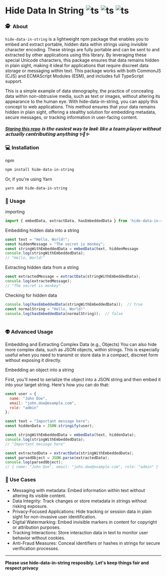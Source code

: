 # Hide Data In String⁠ ![ts](https://flat.badgen.net/badge/-/TypeScript?icon=typescript&label&labelColor=blue&color=555555) ![ts](https://flat.badgen.net/badge/version/0.0.6?labelColor=green&color=555555)  ![ts](https://flat.badgen.net/badge/dependecies/0?labelColor=blue&color=555555)

### 🕵 ️ About 
`hide-data-in-string` is a lightweight npm package that enables you to embed and extract portable, hidden data within strings using invisible character encoding. 
These strings are fully portable and can be sent to and extracted by other applications using this library.
By leveraging these special Unicode characters, this package ensures that data remains hidden in plain sight, making it ideal for applications that require discreet data storage or messaging within text. 
This package works with both CommonJS (CJS) and ECMAScript Modules (ESM), and includes full TypeScript support.

This is a simple example of data stenography, the practice of concealing data within non-obtrusive media, such as text or images, without altering its appearance to the human eye. With hide-data-in-string, you can apply this concept to web applications. This method ensures that your data remains hidden in plain sight, offering a stealthy solution for embedding metadata, secure messages, or tracking information in user-facing content.

##### [Staring this repo](https://github.com/SamSeabourn/hide-data-in-string) 𝕚𝕤 𝕥𝕙𝕖 𝕖𝕒𝕤𝕚𝕖𝕤𝕥 𝕨𝕒𝕪 𝕥𝕠 𝕝𝕠𝕠𝕜 𝕝𝕚𝕜𝕖 𝕒 𝕥𝕖𝕒𝕞 𝕡𝕝𝕒𝕪𝕖𝕣 𝕨𝕚𝕥𝕙𝕠𝕦𝕥 𝕒𝕔𝕥𝕦𝕒𝕝𝕝𝕪 𝕔𝕠𝕟𝕥𝕣𝕚𝕓𝕦𝕥𝕚𝕟𝕘 𝕒𝕟𝕪𝕥𝕙𝕚𝕟𝕘 ✨🧠✨ 


### 💻 Installation 
npm
```bash
npm install hide-data-in-string
```
Or, if you're using Yarn
```bash
yarn add hide-data-in-string
```

### 🚢 Usage
importing
```javascript
import { embedData, extractData, hasEmbeddedData } from 'hide-data-in-string';
```
Embedding hidden data into a string
```javascript
const text = "Hello, World!";
const hiddenMessage = "The secret is monkey";
const stringWithEmbeddedData = embedData(text, hiddenMessage
console.log(stringWithEmbeddedData);
// "Hello, World!"
```
Extracting hidden data from a string
```javascript
const extractedMessage = extractData(stringWithEmbeddedData);
console.log(extractedMessage);
// "The secret is monkey"
```
Checking for hidden data
```javascript
console.log(hasEmbeddedData(stringWithEmbeddedData));  // true
const normalString = "Hello, World!"
console.log(hasEmbeddedData(normalString));  // false
```
#
### 👽 Advanced Usage
Embedding and Extracting Complex Data (e.g., Objects)
You can also hide more complex data, such as JSON objects, within strings. This is especially useful when you need to transmit or store data in a compact, discreet form without exposing it directly.

Embedding an object into a string

First, you'll need to serialize the object into a JSON string and then embed it into your target string. Here's how you can do that:
```javascript
const user = {
  name: "John Doe",
  email: "john.doe@example.com",
  role: "admin"
};

const text = "Important message here";
const hiddenData = JSON.stringify(user);  

const stringWithEmbeddedData = embedData(text, hiddenData);
console.log(stringWithEmbeddedData);
// "Important message here"

const extractedData = extractData(stringWithEmbeddedData);
const parsedObject = JSON.parse(extractedData);
console.log(parsedObject);
// { name: "John Doe", email: "john.doe@example.com", role: "admin" }
```

### 🚀 Use Cases
- Messaging with metadata: Embed information within text without altering its visible content.
- Data Integrity: Track changes or store metadata in strings without risking exposure.
- Privacy-Focused Applications: Hide tracking or session data in plain sight for non-invasive user identification.
- Digital Watermarking: Embed invisible markers in content for copyright or attribution purposes.
- Tracking Interactions: Store interaction data in text to monitor user behavior without cookies.
- Anti-Fraud Measures: Conceal identifiers or hashes in strings for secure verification processes.
___

**Please use hide-data-in-string resposibly. Let's keep things fair and respect privacy**





